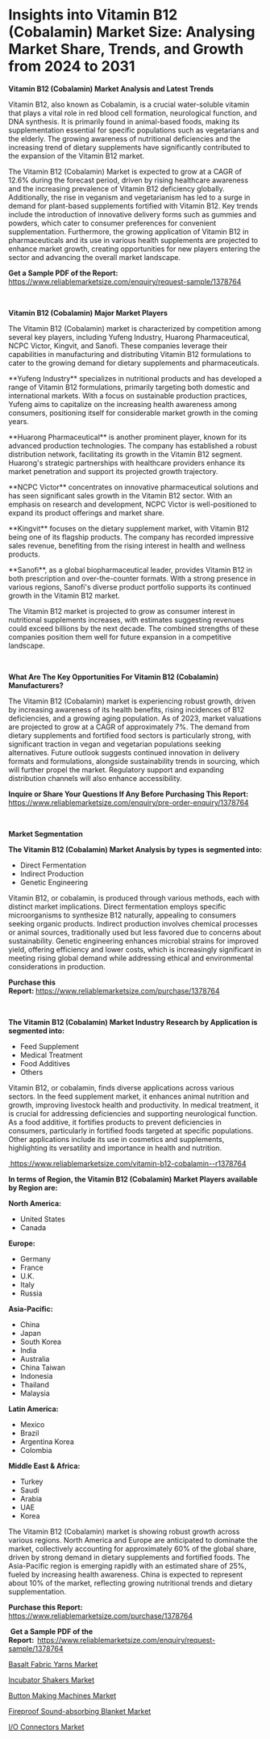 <p><h1>Insights into Vitamin B12 (Cobalamin) Market Size: Analysing Market Share, Trends, and Growth from 2024 to 2031</h1></p><p><strong>Vitamin B12 (Cobalamin) Market Analysis and Latest Trends</strong></p>
<p><p>Vitamin B12, also known as Cobalamin, is a crucial water-soluble vitamin that plays a vital role in red blood cell formation, neurological function, and DNA synthesis. It is primarily found in animal-based foods, making its supplementation essential for specific populations such as vegetarians and the elderly. The growing awareness of nutritional deficiencies and the increasing trend of dietary supplements have significantly contributed to the expansion of the Vitamin B12 market.</p><p>The Vitamin B12 (Cobalamin) Market is expected to grow at a CAGR of 12.6% during the forecast period, driven by rising healthcare awareness and the increasing prevalence of Vitamin B12 deficiency globally. Additionally, the rise in veganism and vegetarianism has led to a surge in demand for plant-based supplements fortified with Vitamin B12. Key trends include the introduction of innovative delivery forms such as gummies and powders, which cater to consumer preferences for convenient supplementation. Furthermore, the growing application of Vitamin B12 in pharmaceuticals and its use in various health supplements are projected to enhance market growth, creating opportunities for new players entering the sector and advancing the overall market landscape.</p></p>
<p><strong>Get a Sample PDF of the Report:&nbsp;</strong> <a href="https://www.reliablemarketsize.com/enquiry/request-sample/1378764">https://www.reliablemarketsize.com/enquiry/request-sample/1378764</a></p>
<p>&nbsp;</p>
<p><strong>Vitamin B12 (Cobalamin) Major Market Players</strong></p>
<p><p>The Vitamin B12 (Cobalamin) market is characterized by competition among several key players, including Yufeng Industry, Huarong Pharmaceutical, NCPC Victor, Kingvit, and Sanofi. These companies leverage their capabilities in manufacturing and distributing Vitamin B12 formulations to cater to the growing demand for dietary supplements and pharmaceuticals.</p><p>**Yufeng Industry** specializes in nutritional products and has developed a range of Vitamin B12 formulations, primarily targeting both domestic and international markets. With a focus on sustainable production practices, Yufeng aims to capitalize on the increasing health awareness among consumers, positioning itself for considerable market growth in the coming years.</p><p>**Huarong Pharmaceutical** is another prominent player, known for its advanced production technologies. The company has established a robust distribution network, facilitating its growth in the Vitamin B12 segment. Huarong's strategic partnerships with healthcare providers enhance its market penetration and support its projected growth trajectory.</p><p>**NCPC Victor** concentrates on innovative pharmaceutical solutions and has seen significant sales growth in the Vitamin B12 sector. With an emphasis on research and development, NCPC Victor is well-positioned to expand its product offerings and market share.</p><p>**Kingvit** focuses on the dietary supplement market, with Vitamin B12 being one of its flagship products. The company has recorded impressive sales revenue, benefiting from the rising interest in health and wellness products. </p><p>**Sanofi**, as a global biopharmaceutical leader, provides Vitamin B12 in both prescription and over-the-counter formats. With a strong presence in various regions, Sanofi's diverse product portfolio supports its continued growth in the Vitamin B12 market.</p><p>The Vitamin B12 market is projected to grow as consumer interest in nutritional supplements increases, with estimates suggesting revenues could exceed billions by the next decade. The combined strengths of these companies position them well for future expansion in a competitive landscape.</p></p>
<p>&nbsp;</p>
<p><strong>What Are The Key Opportunities For Vitamin B12 (Cobalamin) Manufacturers?</strong></p>
<p><p>The Vitamin B12 (Cobalamin) market is experiencing robust growth, driven by increasing awareness of its health benefits, rising incidences of B12 deficiencies, and a growing aging population. As of 2023, market valuations are projected to grow at a CAGR of approximately 7%. The demand from dietary supplements and fortified food sectors is particularly strong, with significant traction in vegan and vegetarian populations seeking alternatives. Future outlook suggests continued innovation in delivery formats and formulations, alongside sustainability trends in sourcing, which will further propel the market. Regulatory support and expanding distribution channels will also enhance accessibility.</p></p>
<p><strong>Inquire or Share Your Questions If Any Before Purchasing This Report:</strong> <a href="https://www.reliablemarketsize.com/enquiry/pre-order-enquiry/1378764">https://www.reliablemarketsize.com/enquiry/pre-order-enquiry/1378764</a></p>
<p>&nbsp;</p>
<p><strong>Market Segmentation</strong></p>
<p><strong>The Vitamin B12 (Cobalamin) Market Analysis by types is segmented into:</strong></p>
<p><ul><li>Direct Fermentation</li><li>Indirect Production</li><li>Genetic Engineering</li></ul></p>
<p><p>Vitamin B12, or cobalamin, is produced through various methods, each with distinct market implications. Direct fermentation employs specific microorganisms to synthesize B12 naturally, appealing to consumers seeking organic products. Indirect production involves chemical processes or animal sources, traditionally used but less favored due to concerns about sustainability. Genetic engineering enhances microbial strains for improved yield, offering efficiency and lower costs, which is increasingly significant in meeting rising global demand while addressing ethical and environmental considerations in production.</p></p>
<p><strong>Purchase this Report:&nbsp;</strong><a href="https://www.reliablemarketsize.com/purchase/1378764">https://www.reliablemarketsize.com/purchase/1378764</a></p>
<p>&nbsp;</p>
<p><strong>The Vitamin B12 (Cobalamin) Market Industry Research by Application is segmented into:</strong></p>
<p><ul><li>Feed Supplement</li><li>Medical Treatment</li><li>Food Additives</li><li>Others</li></ul></p>
<p><p>Vitamin B12, or cobalamin, finds diverse applications across various sectors. In the feed supplement market, it enhances animal nutrition and growth, improving livestock health and productivity. In medical treatment, it is crucial for addressing deficiencies and supporting neurological function. As a food additive, it fortifies products to prevent deficiencies in consumers, particularly in fortified foods targeted at specific populations. Other applications include its use in cosmetics and supplements, highlighting its versatility and importance in health and nutrition.</p></p>
<p><a href="https://www.reliablemarketsize.com/vitamin-b12-cobalamin--r1378764">&nbsp;https://www.reliablemarketsize.com/vitamin-b12-cobalamin--r1378764</a></p>
<p><strong>In terms of Region, the Vitamin B12 (Cobalamin) Market Players available by Region are:</strong></p>
<p>
    <p> <strong> North America: </strong>
        <ul>
            <li>United States</li>
            <li>Canada</li>
        </ul>
        </p> 
    <p> <strong> Europe: </strong>
        <ul>
            <li>Germany</li>
            <li>France</li>
            <li>U.K.</li>
            <li>Italy</li>
            <li>Russia</li>
        </ul>
        </p> 
    <p> <strong> Asia-Pacific: </strong>
        <ul>
            <li>China</li>
            <li>Japan</li>
            <li>South Korea</li>
            <li>India</li>
            <li>Australia</li>
            <li>China Taiwan</li>
            <li>Indonesia</li>
            <li>Thailand</li>
            <li>Malaysia</li>
        </ul>
        </p> 
    <p> <strong> Latin America: </strong>
        <ul>
            <li>Mexico</li>
            <li>Brazil</li>
            <li>Argentina Korea</li>
            <li>Colombia</li>
        </ul>
        </p> 
    <p> <strong> Middle East & Africa: </strong>
        <ul>
            <li>Turkey</li>
            <li>Saudi</li>
            <li>Arabia</li>
            <li>UAE</li>
            <li>Korea</li>
        </ul>
    </p>
    </p>
<p><p>The Vitamin B12 (Cobalamin) market is showing robust growth across various regions. North America and Europe are anticipated to dominate the market, collectively accounting for approximately 60% of the global share, driven by strong demand in dietary supplements and fortified foods. The Asia-Pacific region is emerging rapidly with an estimated share of 25%, fueled by increasing health awareness. China is expected to represent about 10% of the market, reflecting growing nutritional trends and dietary supplementation.</p></p>
<p><strong>Purchase this Report: </strong><a href="https://www.reliablemarketsize.com/purchase/1378764">https://www.reliablemarketsize.com/purchase/1378764</a></p>
<p>&nbsp;<strong>Get a Sample PDF of the Report:&nbsp;&nbsp;</strong><a href="https://www.reliablemarketsize.com/enquiry/request-sample/1378764">https://www.reliablemarketsize.com/enquiry/request-sample/1378764</a></p>
<p><strong></strong></p>
<p><p><a href="https://issuu.com/reportprime-2/docs/basalt-fabric-yarns-market-size-203_98fd886f0e9f00">Basalt Fabric Yarns Market</a></p><p><a href="https://www.linkedin.com/pulse/incubator-shakers-market-outlook-complete-industry-analysis-bu87c?trackingId=V4PEPEGvSOGjhl6PIEh%2BLA%3D%3D">Incubator Shakers Market</a></p><p><a href="https://www.linkedin.com/pulse/market-forecasting-change-global-button-making-machines-iueec?trackingId=LOFh7vuuTNaaZwe9zESW%2Bg%3D%3D">Button Making Machines Market</a></p><p><a href="https://issuu.com/reportprime-2/docs/fireproof-sound-absorbing-blanket-m_0cfa869ef48bfe">Fireproof Sound-absorbing Blanket Market</a></p><p><a href="https://github.com/AKSHATREPORTPRIME/Market-Research-Report-List-6/blob/main/io-connectors-market.md">I/O Connectors Market</a></p></p>